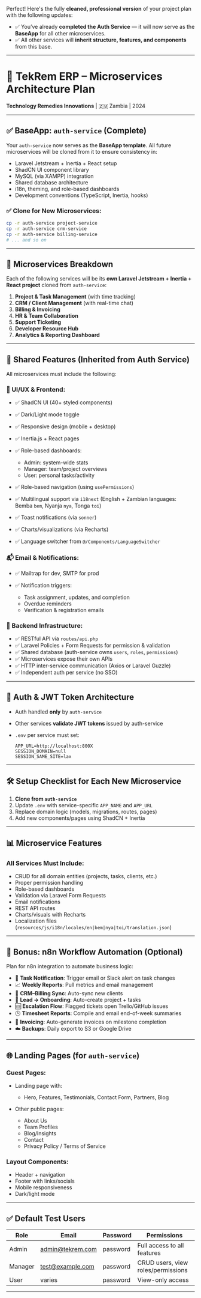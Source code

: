 Perfect! Here's the fully **cleaned, professional version** of your project plan with the following updates:

* ✅ You’ve already **completed the Auth Service** — it will now serve as the **BaseApp** for all other microservices.
* ✅ All other services will **inherit structure, features, and components** from this base.

---

# 🧠 TekRem ERP – Microservices Architecture Plan

**Technology Remedies Innovations** | 🇿🇲 Zambia | 2024

---

## ✅ BaseApp: `auth-service` (Complete)

Your `auth-service` now serves as the **BaseApp template**. All future microservices will be cloned from it to ensure consistency in:

* Laravel Jetstream + Inertia + React setup
* ShadCN UI component library
* MySQL (via XAMPP) integration
* Shared database architecture
* i18n, theming, and role-based dashboards
* Development conventions (TypeScript, Inertia, hooks)

### ✅ Clone for New Microservices:

```bash
cp -r auth-service project-service
cp -r auth-service crm-service
cp -r auth-service billing-service
# ... and so on
```

---

## 🧱 Microservices Breakdown

Each of the following services will be its **own Laravel Jetstream + Inertia + React project** cloned from `auth-service`:

1. **Project & Task Management** (with time tracking)
2. **CRM / Client Management** (with real-time chat)
3. **Billing & Invoicing**
4. **HR & Team Collaboration**
5. **Support Ticketing**
6. **Developer Resource Hub**
7. **Analytics & Reporting Dashboard**

---

## 🔁 Shared Features (Inherited from Auth Service)

All microservices must include the following:

### 🔧 UI/UX & Frontend:

* ✅ ShadCN UI (40+ styled components)
* ✅ Dark/Light mode toggle
* ✅ Responsive design (mobile + desktop)
* ✅ Inertia.js + React pages
* ✅ Role-based dashboards:

  * Admin: system-wide stats
  * Manager: team/project overviews
  * User: personal tasks/activity
* ✅ Role-based navigation (using `usePermissions`)
* ✅ Multilingual support via `i18next` (English + Zambian languages: Bemba `bem`, Nyanja `nya`, Tonga `toi`)
* ✅ Toast notifications (via `sonner`)
* ✅ Charts/visualizations (via Recharts)
* ✅ Language switcher from `@/Components/LanguageSwitcher`

### 📬 Email & Notifications:

* ✅ Mailtrap for dev, SMTP for prod
* ✅ Notification triggers:

  * Task assignment, updates, and completion
  * Overdue reminders
  * Verification & registration emails

### 🔌 Backend Infrastructure:

* ✅ RESTful API via `routes/api.php`
* ✅ Laravel Policies + Form Requests for permission & validation
* ✅ Shared database (auth-service owns `users`, `roles`, `permissions`)
* ✅ Microservices expose their own APIs
* ✅ HTTP inter-service communication (Axios or Laravel Guzzle)
* ✅ Independent auth per service (no SSO)

---

## 🧠 Auth & JWT Token Architecture

* Auth handled **only** by `auth-service`
* Other services **validate JWT tokens** issued by auth-service
* `.env` per service must set:

  ```env
  APP_URL=http://localhost:800X
  SESSION_DOMAIN=null
  SESSION_SAME_SITE=lax
  ```

---

## 🛠 Setup Checklist for Each New Microservice

1. **Clone from `auth-service`**
2. Update `.env` with service-specific `APP_NAME` and `APP_URL`
3. Replace domain logic (models, migrations, routes, pages)
4. Add new components/pages using ShadCN + Inertia

---

## 📊 Microservice Features

### All Services Must Include:

* CRUD for all domain entities (projects, tasks, clients, etc.)
* Proper permission handling
* Role-based dashboards
* Validation via Laravel Form Requests
* Email notifications
* REST API routes
* Charts/visuals with Recharts
* Localization files (`resources/js/i18n/locales/en|bem|nya|toi/translation.json`)

---

## 📅 Bonus: n8n Workflow Automation (Optional)

Plan for n8n integration to automate business logic:

* 🔔 **Task Notification**: Trigger email or Slack alert on task changes
* 📈 **Weekly Reports**: Pull metrics and email management
* 🤝 **CRM–Billing Sync**: Auto-sync new clients
* 🚀 **Lead → Onboarding**: Auto-create project + tasks
* 🆘 **Escalation Flow**: Flagged tickets open Trello/GitHub issues
* 🕒 **Timesheet Reports**: Compile and email end-of-week summaries
* 🧾 **Invoicing**: Auto-generate invoices on milestone completion
* ☁️ **Backups**: Daily export to S3 or Google Drive

---

## 🌐 Landing Pages (for `auth-service`)

### Guest Pages:

* Landing page with:

  * Hero, Features, Testimonials, Contact Form, Partners, Blog
* Other public pages:

  * About Us
  * Team Profiles
  * Blog/Insights
  * Contact
  * Privacy Policy / Terms of Service

### Layout Components:

* Header + navigation
* Footer with links/socials
* Mobile responsiveness
* Dark/light mode

---

## ✅ Default Test Users

| Role    | Email                                       | Password | Permissions                        |
| ------- | ------------------------------------------- | -------- | ---------------------------------- |
| Admin   | [admin@tekrem.com](mailto:admin@tekrem.com) | password | Full access to all features        |
| Manager | [test@example.com](mailto:test@example.com) | password | CRUD users, view roles/permissions |
| User    | varies                                      | password | View-only access                   |

---

